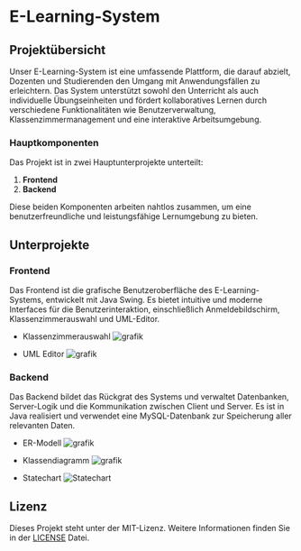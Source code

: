 # E-Learning-System

## Projektübersicht

Unser E-Learning-System ist eine umfassende Plattform, die darauf abzielt, Dozenten und Studierenden den Umgang mit Anwendungsfällen zu erleichtern. Das System unterstützt sowohl den Unterricht als auch individuelle Übungseinheiten und fördert kollaboratives Lernen durch verschiedene Funktionalitäten wie Benutzerverwaltung, Klassenzimmermanagement und eine interaktive Arbeitsumgebung.

### Hauptkomponenten

Das Projekt ist in zwei Hauptunterprojekte unterteilt:

1. **Frontend**
2. **Backend**

Diese beiden Komponenten arbeiten nahtlos zusammen, um eine benutzerfreundliche und leistungsfähige Lernumgebung zu bieten.

## Unterprojekte

### Frontend

Das Frontend ist die grafische Benutzeroberfläche des E-Learning-Systems, entwickelt mit Java Swing. Es bietet intuitive und moderne Interfaces für die Benutzerinteraktion, einschließlich Anmeldebildschirm, Klassenzimmerauswahl und UML-Editor.

- Klassenzimmerauswahl
![grafik](https://github.com/user-attachments/assets/a994fa23-f004-4c7d-adae-1873c7401a75)

- UML Editor
![grafik](https://github.com/user-attachments/assets/6335c1aa-0c0f-46f5-b8cf-d64c3af07f63)

### Backend

Das Backend bildet das Rückgrat des Systems und verwaltet Datenbanken, Server-Logik und die Kommunikation zwischen Client und Server. Es ist in Java realisiert und verwendet eine MySQL-Datenbank zur Speicherung aller relevanten Daten.

- ER-Modell
![grafik](https://github.com/user-attachments/assets/b0d2684e-b2fb-49d5-88de-013b8055a63c)
 
- Klassendiagramm
![grafik](https://github.com/user-attachments/assets/e70ef28a-85b8-4189-8f5d-7f0dd32e1ead)
 
- Statechart
![Statechart](https://github.com/user-attachments/assets/5aa3b870-72bf-43d3-b8bc-542972653fdd)

## Lizenz

Dieses Projekt steht unter der MIT-Lizenz. Weitere Informationen finden Sie in der [LICENSE](./LICENSE) Datei.

